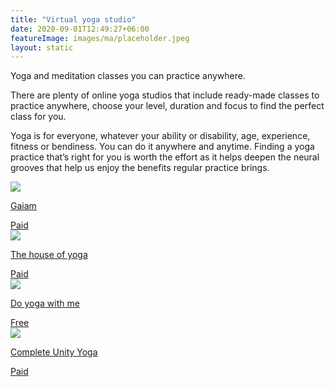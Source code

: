 ```yaml
---
title: "Virtual yoga studio"
date: 2020-09-01T12:49:27+06:00
featureImage: images/ma/placeholder.jpeg
layout: static
---
```


Yoga and meditation classes you can practice anywhere.

There are plenty of online yoga studios that include ready-made classes to practice anywhere, choose your level, duration and focus to find the perfect class for you.

Yoga is for everyone, whatever your ability or disability, age, experience, fitness or bendiness. You can do it anywhere and anytime. Finding a yoga practice that’s right for you is worth the effort as it helps deepen the neural grooves that help us enjoy the benefits regular practice brings.

<a class="ma-link" href="https://www.gaiam.com/pages/yoga-studio-app"><div class="ma-card ma-card-Health"><div class="ma-icon"><img src ="/images/icon-pound.png"/></div><div class="ma-name"><p>Gaiam</p></div><div class="ma-paid-text"><span>Paid</span></div></div></a><a class="ma-link" href="https://thehouseofyoga.co.uk/online-yoga-classes/"><div class="ma-card ma-card-Health"><div class="ma-icon"><img src ="/images/icon-pound.png"/></div><div class="ma-name"><p>The house of yoga</p></div><div class="ma-paid-text"><span>Paid</span></div></div></a><a class="ma-link" href="https://www.doyogawithme.com/"><div class="ma-card ma-card-Health"><div class="ma-icon"><img src ="/images/icon-check.png"/></div><div class="ma-name"><p>Do yoga with me</p></div><div class="ma-paid-text"><span>Free</span></div></div></a><a class="ma-link" href="https://www.awin1.com/cread.php?awinmid=29057&awinaffid=1198638&ued=https%3A%2F%2Fcompleteunityyoga.com%2F"><div class="ma-card ma-card-Health"><div class="ma-icon"><img src ="/images/icon-pound.png"/></div><div class="ma-name"><p>Complete Unity Yoga</p></div><div class="ma-paid-text"><span>Paid</span></div></div></a>  

<br/><br/>






